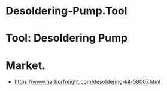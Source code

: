 # Desoldering-Pump.Tool
# Tool: Desoldering Pump
# Market.
- https://www.harborfreight.com/desoldering-kit-58007.html
